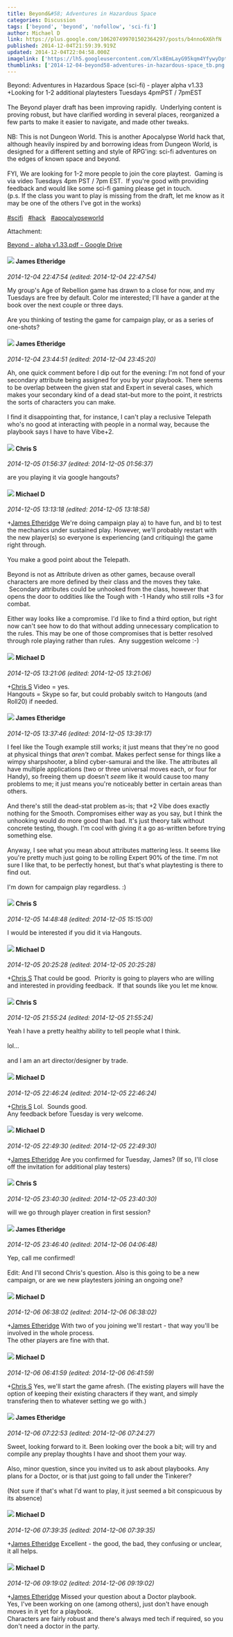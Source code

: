 ```yaml
---
title: Beyond&#58; Adventures in Hazardous Space
categories: Discussion
tags: ['beyond', 'beyond', 'nofollow', 'sci-fi']
author: Michael D
link: https://plus.google.com/106207499701502364297/posts/b4nno6X6hfN
published: 2014-12-04T21:59:39.919Z
updated: 2014-12-04T22:04:58.000Z
imagelink: ['https://lh5.googleusercontent.com/Xlx8EmLayG95kqm4YfywyDptAT6Df_6RB3GHkE50CSOzwnWAVF0IvM5ZoxhyTRb6LKHjqc8nQC5EynMJ_huFu0mkMTYPfqjp0_Gt6AWe7HJjsqP8HpoUmzg2fErRyrjoD9NASWAu=s1600']
thumblinks: ['2014-12-04-beyond58-adventures-in-hazardous-space_tb.png']
---
```


Beyond: Adventures in Hazardous Space (sci-fi) - player alpha v1.33<br />+Looking for 1-2 additional playtesters Tuesdays 4pmPST / 7pmEST<br /><br />The Beyond player draft has been improving rapidly.  Underlying content is proving robust, but have clarified wording in several places, reorganized a few parts to make it easier to navigate, and made other tweaks.<br /><br />NB: This is not Dungeon World. This is another Apocalypse World hack that, although heavily inspired by and borrowing ideas from Dungeon World, is designed for a different setting and style of RPG&#39;ing: sci-fi adventures on the edges of known space and beyond.<br /><br />FYI, We are looking for 1-2 more people to join the core playtest.  Gaming is via video Tuesdays 4pm PST / 7pm EST.  If you&#39;re good with providing feedback and would like some sci-fi gaming please get in touch.<br />(p.s. If the class you want to play is missing from the draft, let me know as it may be one of the others I&#39;ve got in the works)<br /><br /> <a rel="nofollow" class="ot-hashtag" href="https://plus.google.com/s/%23scifi/posts">#scifi</a>   <a rel="nofollow" class="ot-hashtag" href="https://plus.google.com/s/%23hack/posts">#hack</a>   <a rel="nofollow" class="ot-hashtag" href="https://plus.google.com/s/%23apocalypseworld/posts">#apocalypseworld</a>  


Attachment:

<a href='https://drive.google.com/file/d/0BzRDxotrnPmTNGktN1NLclh0am8/view?usp=sharing'>Beyond - alpha v1.33.pdf - Google Drive</a>


<div id='comment z12gx1ppjwe5zdpaf04cclobxsjrsvbrgzk0k'>
  <h4><img src='{{site.baseurl}}//images/avatars/117175341165637840811_photo.jpg'> James Etheridge</h4>
      <p><cite>2014-12-04 22:47:54 (edited: 2014-12-04 22:47:54)</cite></p>
        <p>My group&#39;s Age of Rebellion game has drawn to a close for now, and my Tuesdays are free by default. Color me interested; I&#39;ll have a gander at the book over the next couple or three days.<br /><br />Are you thinking of testing the game for campaign play, or as a series of one-shots?</p>
</div>
        

<div id='comment z12gx1ppjwe5zdpaf04cclobxsjrsvbrgzk0k'>
  <h4><img src='{{site.baseurl}}//images/avatars/117175341165637840811_photo.jpg'> James Etheridge</h4>
      <p><cite>2014-12-04 23:44:51 (edited: 2014-12-04 23:45:20)</cite></p>
        <p>Ah, one quick comment before I dip out for the evening: I&#39;m not fond of your secondary attribute being assigned for you by your playbook. There seems to be overlap between the given stat and Expert in several cases, which makes your secondary kind of a dead stat–but more to the point, it restricts the sorts of characters you can make.<br /><br />I find it disappointing that, for instance, I can&#39;t play a reclusive Telepath who&#39;s no good at interacting with people in a normal way, because the playbook says I have to have Vibe+2.</p>
</div>
        

<div id='comment z12gx1ppjwe5zdpaf04cclobxsjrsvbrgzk0k'>
  <h4><img src='{{site.baseurl}}//images/avatars/101789477929813700533_photo.jpg'> Chris S</h4>
      <p><cite>2014-12-05 01:56:37 (edited: 2014-12-05 01:56:37)</cite></p>
        <p>are you playing it via google hangouts?</p>
</div>
        

<div id='comment z12gx1ppjwe5zdpaf04cclobxsjrsvbrgzk0k'>
  <h4><img src='{{site.baseurl}}//images/avatars/106207499701502364297_photo.jpg'> Michael D</h4>
      <p><cite>2014-12-05 13:13:18 (edited: 2014-12-05 13:18:58)</cite></p>
        <p><span class="proflinkWrapper"><span class="proflinkPrefix">+</span><a class="proflink" href="https://plus.google.com/117175341165637840811" oid="117175341165637840811">James Etheridge</a></span> We&#39;re doing campaign play a) to have fun, and b) to test the mechanics under sustained play. However, we&#39;ll probably restart with the new player(s) so everyone is experiencing (and critiquing) the game right through.<br /><br />You make a good point about the Telepath.<br />  <br />Beyond is not as Attribute driven as other games, because overall characters are more defined by their class and the moves they take.  Secondary attributes could be unhooked from the class, however that opens the door to oddities like the Tough with -1 Handy who still rolls +3 for combat.<br /><br />Either way looks like a compromise. I&#39;d like to find a third option, but right now can&#39;t see how to do that without adding unnecessary complication to the rules. This may be one of those compromises that is better resolved through role playing rather than rules.  Any suggestion welcome :-)</p>
</div>
        

<div id='comment z12gx1ppjwe5zdpaf04cclobxsjrsvbrgzk0k'>
  <h4><img src='{{site.baseurl}}//images/avatars/106207499701502364297_photo.jpg'> Michael D</h4>
      <p><cite>2014-12-05 13:21:06 (edited: 2014-12-05 13:21:06)</cite></p>
        <p><span class="proflinkWrapper"><span class="proflinkPrefix">+</span><a class="proflink" href="https://plus.google.com/101789477929813700533" oid="101789477929813700533">Chris S</a></span> Video = yes.  <br />Hangouts = Skype so far, but could probably switch to Hangouts (and Roll20) if needed.</p>
</div>
        

<div id='comment z12gx1ppjwe5zdpaf04cclobxsjrsvbrgzk0k'>
  <h4><img src='{{site.baseurl}}//images/avatars/117175341165637840811_photo.jpg'> James Etheridge</h4>
      <p><cite>2014-12-05 13:37:46 (edited: 2014-12-05 13:39:17)</cite></p>
        <p>I feel like the Tough example still works; it just means that they&#39;re no good at physical things that <i>aren&#39;t</i> combat. Makes perfect sense for things like a wimpy sharpshooter, a blind cyber-samurai and the like. The attributes all have multiple applications (two or three universal moves each, or four for Handy), so freeing them up doesn&#39;t <i>seem</i> like it would cause too many problems to me; it just means you&#39;re noticeably better in certain areas than others.<br /><br />And there&#39;s still the dead-stat problem as-is; that +2 Vibe does exactly nothing for the Smooth. Compromises either way as you say, but I think the unhooking would do more good than bad. It&#39;s just theory talk without concrete testing, though. I&#39;m cool with giving it a go as-written before trying something else.<br /><br />Anyway, I see what you mean about attributes mattering less. It seems like you&#39;re pretty much just going to be rolling Expert 90% of the time. I&#39;m not sure I like that, to be perfectly honest, but that&#39;s what playtesting is there to find out.<br /><br />I&#39;m down for campaign play regardless. :)</p>
</div>
        

<div id='comment z12gx1ppjwe5zdpaf04cclobxsjrsvbrgzk0k'>
  <h4><img src='{{site.baseurl}}//images/avatars/101789477929813700533_photo.jpg'> Chris S</h4>
      <p><cite>2014-12-05 14:48:48 (edited: 2014-12-05 15:15:00)</cite></p>
        <p>I would be interested if you did it via Hangouts.</p>
</div>
        

<div id='comment z12gx1ppjwe5zdpaf04cclobxsjrsvbrgzk0k'>
  <h4><img src='{{site.baseurl}}//images/avatars/106207499701502364297_photo.jpg'> Michael D</h4>
      <p><cite>2014-12-05 20:25:28 (edited: 2014-12-05 20:25:28)</cite></p>
        <p><span class="proflinkWrapper"><span class="proflinkPrefix">+</span><a class="proflink" href="https://plus.google.com/101789477929813700533" oid="101789477929813700533">Chris S</a></span> That could be good.  Priority is going to players who are willing and interested in providing feedback.  If that sounds like you let me know.</p>
</div>
        

<div id='comment z12gx1ppjwe5zdpaf04cclobxsjrsvbrgzk0k'>
  <h4><img src='{{site.baseurl}}//images/avatars/101789477929813700533_photo.jpg'> Chris S</h4>
      <p><cite>2014-12-05 21:55:24 (edited: 2014-12-05 21:55:24)</cite></p>
        <p>Yeah I have a pretty healthy ability to tell people what I think.<br /><br />lol...<br /><br />and I am an art director/designer by trade.</p>
</div>
        

<div id='comment z12gx1ppjwe5zdpaf04cclobxsjrsvbrgzk0k'>
  <h4><img src='{{site.baseurl}}//images/avatars/106207499701502364297_photo.jpg'> Michael D</h4>
      <p><cite>2014-12-05 22:46:24 (edited: 2014-12-05 22:46:24)</cite></p>
        <p><span class="proflinkWrapper"><span class="proflinkPrefix">+</span><a class="proflink" href="https://plus.google.com/101789477929813700533" oid="101789477929813700533">Chris S</a></span> Lol.  Sounds good.  <br />Any feedback before Tuesday is very welcome.</p>
</div>
        

<div id='comment z12gx1ppjwe5zdpaf04cclobxsjrsvbrgzk0k'>
  <h4><img src='{{site.baseurl}}//images/avatars/106207499701502364297_photo.jpg'> Michael D</h4>
      <p><cite>2014-12-05 22:49:30 (edited: 2014-12-05 22:49:30)</cite></p>
        <p><span class="proflinkWrapper"><span class="proflinkPrefix">+</span><a class="proflink" href="https://plus.google.com/117175341165637840811" oid="117175341165637840811">James Etheridge</a></span> Are you confirmed for Tuesday, James? (If so, I&#39;ll close off the invitation for additional play testers)</p>
</div>
        

<div id='comment z12gx1ppjwe5zdpaf04cclobxsjrsvbrgzk0k'>
  <h4><img src='{{site.baseurl}}//images/avatars/101789477929813700533_photo.jpg'> Chris S</h4>
      <p><cite>2014-12-05 23:40:30 (edited: 2014-12-05 23:40:30)</cite></p>
        <p>will we go through player creation in first session?</p>
</div>
        

<div id='comment z12gx1ppjwe5zdpaf04cclobxsjrsvbrgzk0k'>
  <h4><img src='{{site.baseurl}}//images/avatars/117175341165637840811_photo.jpg'> James Etheridge</h4>
      <p><cite>2014-12-05 23:46:40 (edited: 2014-12-06 04:06:48)</cite></p>
        <p>Yep, call me confirmed!﻿<br /><br />Edit: And I&#39;ll second Chris&#39;s question. Also is this going to be a new campaign, or are we new playtesters joining an ongoing one?</p>
</div>
        

<div id='comment z12gx1ppjwe5zdpaf04cclobxsjrsvbrgzk0k'>
  <h4><img src='{{site.baseurl}}//images/avatars/106207499701502364297_photo.jpg'> Michael D</h4>
      <p><cite>2014-12-06 06:38:02 (edited: 2014-12-06 06:38:02)</cite></p>
        <p><span class="proflinkWrapper"><span class="proflinkPrefix">+</span><a class="proflink" href="https://plus.google.com/117175341165637840811" oid="117175341165637840811">James Etheridge</a></span> With two of you joining we&#39;ll restart - that way you&#39;ll be involved in the whole process.<br />The other players are fine with that.</p>
</div>
        

<div id='comment z12gx1ppjwe5zdpaf04cclobxsjrsvbrgzk0k'>
  <h4><img src='{{site.baseurl}}//images/avatars/106207499701502364297_photo.jpg'> Michael D</h4>
      <p><cite>2014-12-06 06:41:59 (edited: 2014-12-06 06:41:59)</cite></p>
        <p><span class="proflinkWrapper"><span class="proflinkPrefix">+</span><a class="proflink" href="https://plus.google.com/101789477929813700533" oid="101789477929813700533">Chris S</a></span> Yes, we&#39;ll start the game afresh. (The existing players will have the option of keeping their existing characters if they want, and simply transfering then to whatever setting we go with.)</p>
</div>
        

<div id='comment z12gx1ppjwe5zdpaf04cclobxsjrsvbrgzk0k'>
  <h4><img src='{{site.baseurl}}//images/avatars/117175341165637840811_photo.jpg'> James Etheridge</h4>
      <p><cite>2014-12-06 07:22:53 (edited: 2014-12-06 07:24:27)</cite></p>
        <p>Sweet, looking forward to it. Been looking over the book a bit; will try and compile any preplay thoughts I have and shoot them your way.<br /><br />Also, minor question, since you invited us to ask about playbooks. Any plans for a Doctor, or is that just going to fall under the Tinkerer?﻿<br /><br />(Not sure if that&#39;s what I&#39;d want to play, it just seemed a bit conspicuous by its absence)</p>
</div>
        

<div id='comment z12gx1ppjwe5zdpaf04cclobxsjrsvbrgzk0k'>
  <h4><img src='{{site.baseurl}}//images/avatars/106207499701502364297_photo.jpg'> Michael D</h4>
      <p><cite>2014-12-06 07:39:35 (edited: 2014-12-06 07:39:35)</cite></p>
        <p><span class="proflinkWrapper"><span class="proflinkPrefix">+</span><a class="proflink" href="https://plus.google.com/117175341165637840811" oid="117175341165637840811">James Etheridge</a></span> Excellent - the good, the bad, they confusing or unclear, it all helps.</p>
</div>
        

<div id='comment z12gx1ppjwe5zdpaf04cclobxsjrsvbrgzk0k'>
  <h4><img src='{{site.baseurl}}//images/avatars/106207499701502364297_photo.jpg'> Michael D</h4>
      <p><cite>2014-12-06 09:19:02 (edited: 2014-12-06 09:19:02)</cite></p>
        <p><span class="proflinkWrapper"><span class="proflinkPrefix">+</span><a class="proflink" href="https://plus.google.com/117175341165637840811" oid="117175341165637840811">James Etheridge</a></span> Missed your question about a Doctor playbook.<br />Yes, I&#39;ve been working on one (among others), just don&#39;t have enough moves in it yet for a playbook.<br />Characters are fairly robust and there&#39;s always med tech if required, so you don&#39;t need a doctor in the party.</p>
</div>
        